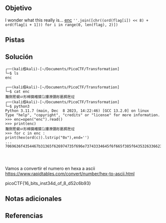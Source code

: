 ## Objetivo

I wonder what this really is... [enc](https://mercury.picoctf.net/static/a757282979af14ab5ed74f0ed5e2ca95/enc) `''.join([chr((ord(flag[i]) << 8) + ord(flag[i + 1])) for i in range(0, len(flag), 2)])`
## Pistas
## Solución

```
┌──(kali㉿kali)-[~/Documents/PicoCTF/Transformation]
└─$ ls
enc
                                                                                   
┌──(kali㉿kali)-[~/Documents/PicoCTF/Transformation]
└─$ cat enc          
灩捯䍔䙻ㄶ形楴獟楮獴㌴摟潦弸彤㔲挶戹㍽                                                                                   
┌──(kali㉿kali)-[~/Documents/PicoCTF/Transformation]
└─$ python3       
Python 3.11.7 (main, Dec  8 2023, 14:22:46) [GCC 13.2.0] on linux
Type "help", "copyright", "credits" or "license" for more information.
>>> enc=open("enc").read()
>>> print(enc)
灩捯䍔䙻ㄶ形楴獟楮獴㌴摟潦弸彤㔲挶戹㍽
>>> for c in enc :                                                                         print(hex(ord(c)).lstrip("0x"),end='')
... 
7069636f4354467b31365f626974735f696e73743334645f6f665f385f64353263366239337d>>> 




```

Vamos a convertir el numero en hexa a ascii
https://www.rapidtables.com/convert/number/hex-to-ascii.html

picoCTF{16_bits_inst34d_of_8_d52c6b93}
## Notas adicionales
## Referencias